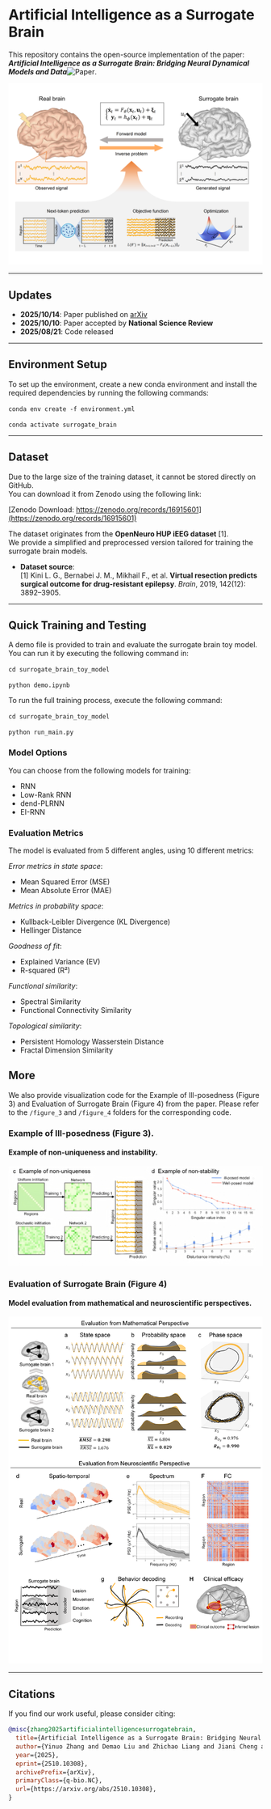 # Artificial Intelligence as a Surrogate Brain


This repository contains the open-source implementation of the paper:  
**_Artificial Intelligence as a Surrogate Brain: Bridging Neural Dynamical Models and Data_**![Paper](https://img.shields.io/badge/arxiv.2510.10308-red).

![Framework Diagram](Figures/framework.png)

---

## Updates

- **2025/10/14**: Paper published on [arXiv](https://arxiv.org/abs/2510.10308)
- **2025/10/10**: Paper accepted by **National Science Review**
- **2025/08/21**: Code released

---

## Environment Setup

To set up the environment, create a new conda environment and install the required dependencies by running the following commands:

`conda env create -f environment.yml`

`conda activate surrogate_brain`

---

## Dataset

Due to the large size of the training dataset, it cannot be stored directly on GitHub.  
You can download it from Zenodo using the following link:

[Zenodo Download: https://zenodo.org/records/16915601](https://zenodo.org/records/16915601)

The dataset originates from the **OpenNeuro HUP iEEG dataset** [1].  
We provide a simplified and preprocessed version tailored for training the surrogate brain models.

- **Dataset source**:  
  [1] Kini L. G., Bernabei J. M., Mikhail F., et al. **Virtual resection predicts surgical outcome for drug-resistant epilepsy**. *Brain*, 2019, 142(12): 3892–3905.

---

## Quick Training and Testing

A demo file is provided to train and evaluate the surrogate brain toy model.  
You can run it by executing the following command in:

`cd surrogate_brain_toy_model`

`python demo.ipynb`

To run the full training process, execute the following command:

`cd surrogate_brain_toy_model`

`python run_main.py`


### Model Options
You can choose from the following models for training:
- RNN
- Low-Rank RNN
- dend-PLRNN
- EI-RNN

### Evaluation Metrics
The model is evaluated from 5 different angles, using 10 different metrics:

*Error metrics in state space*:  
   - Mean Squared Error (MSE)  
   - Mean Absolute Error (MAE)

*Metrics in probability space*:  
   - Kullback-Leibler Divergence (KL Divergence)  
   - Hellinger Distance

*Goodness of fit*:  
   - Explained Variance (EV)  
   - R-squared (R²)

*Functional similarity*:  
   - Spectral Similarity  
   - Functional Connectivity Similarity

*Topological similarity*:  
   - Persistent Homology Wasserstein Distance  
   - Fractal Dimension Similarity

## More 

We also provide visualization code for the Example of Ill-posedness (Figure 3) and Evaluation of Surrogate Brain (Figure 4) from the paper. Please refer to the `/figure_3` and `/figure_4` folders for the corresponding code.

### Example of Ill-posedness (Figure 3).
#### Example of non-uniqueness and instability.

![Eaxmple of ill-posedness](Figures/figure_3.png)

### Evaluation of Surrogate Brain (Figure 4)
#### Model evaluation from mathematical and neuroscientific perspectives.
![Evaluation of surrogate brain](Figures/figure_4.png)

---
## Citations
If you find our work useful, please consider citing:
```bibtex
@misc{zhang2025artificialintelligencesurrogatebrain,
  title={Artificial Intelligence as a Surrogate Brain: Bridging Neural Dynamical Models and Data},
  author={Yinuo Zhang and Demao Liu and Zhichao Liang and Jiani Cheng and Kexin Lou and Jinqiao Duan and Ting Gao and Bin Hu and Quanying Liu},
  year={2025},
  eprint={2510.10308},
  archivePrefix={arXiv},
  primaryClass={q-bio.NC},
  url={https://arxiv.org/abs/2510.10308},
}

